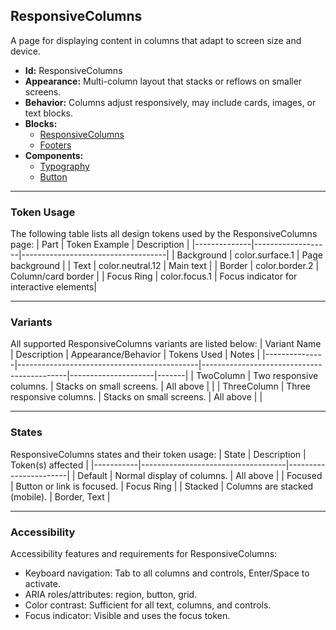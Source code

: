 ## ResponsiveColumns
A page for displaying content in columns that adapt to screen size and device.
- **Id:** ResponsiveColumns
- **Appearance:** Multi-column layout that stacks or reflows on smaller screens.
- **Behavior:** Columns adjust responsively, may include cards, images, or text blocks.
- **Blocks:**
  - [ResponsiveColumns](../blocks/ResponsiveColumns.md)
  - [Footers](../blocks/Footers.md)
- **Components:**
  - [Typography](../components/Typography.md)
  - [Button](../components/Button.md)

---

### Token Usage
The following table lists all design tokens used by the ResponsiveColumns page:
| Part         | Token Example      | Description                        |
|--------------|-------------------|------------------------------------|
| Background   | color.surface.1   | Page background                    |
| Text         | color.neutral.12  | Main text                          |
| Border       | color.border.2    | Column/card border                 |
| Focus Ring   | color.focus.1     | Focus indicator for interactive elements|

---

### Variants
All supported ResponsiveColumns variants are listed below:
| Variant Name   | Description                                 | Appearance/Behavior                        | Tokens Used         | Notes |
|---------------|---------------------------------------------|--------------------------------------------|---------------------|-------|
| TwoColumn     | Two responsive columns.                      | Stacks on small screens.                   | All above           |       |
| ThreeColumn   | Three responsive columns.                    | Stacks on small screens.                   | All above           |       |

---

### States
ResponsiveColumns states and their token usage:
| State     | Description                        | Token(s) affected      |
|-----------|------------------------------------|-----------------------|
| Default   | Normal display of columns.         | All above             |
| Focused   | Button or link is focused.         | Focus Ring            |
| Stacked   | Columns are stacked (mobile).      | Border, Text          |

---

### Accessibility
Accessibility features and requirements for ResponsiveColumns:
- Keyboard navigation: Tab to all columns and controls, Enter/Space to activate.
- ARIA roles/attributes: region, button, grid.
- Color contrast: Sufficient for all text, columns, and controls.
- Focus indicator: Visible and uses the focus token.
